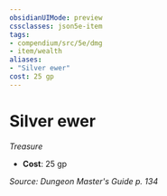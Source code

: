 ```yaml
---
obsidianUIMode: preview
cssclasses: json5e-item
tags:
- compendium/src/5e/dmg
- item/wealth
aliases: 
- "Silver ewer"
cost: 25 gp
---
```

# Silver ewer
*Treasure*  

- **Cost**: 25 gp

*Source: Dungeon Master's Guide p. 134*